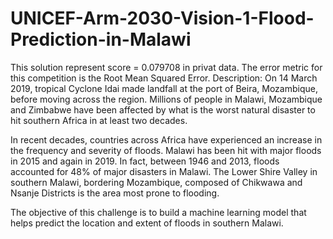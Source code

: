 # UNICEF-Arm-2030-Vision-1-Flood-Prediction-in-Malawi
This solution represent score = 0.079708 in privat data.
The error metric for this competition is the Root Mean Squared Error.
Description:
On 14 March 2019, tropical Cyclone Idai made landfall at the port of Beira, Mozambique, before moving across the region. Millions of people in Malawi, Mozambique and Zimbabwe have been affected by what is the worst natural disaster to hit southern Africa in at least two decades.

In recent decades, countries across Africa have experienced an increase in the frequency and severity of floods. Malawi has been hit with major floods in 2015 and again in 2019. In fact, between 1946 and 2013, floods accounted for 48% of major disasters in Malawi. The Lower Shire Valley in southern Malawi, bordering Mozambique, composed of Chikwawa and Nsanje Districts is the area most prone to flooding.

The objective of this challenge is to build a machine learning model that helps predict the location and extent of floods in southern Malawi.
